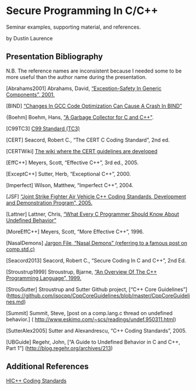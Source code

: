 Secure Programming In C/C++
===========================

Seminar examples, supporting material, and references.

by Dustin Laurence

Presentation Bibliography
------------

N.B. The reference names are inconsistent because I needed some to be
more useful than the author name during the presentation.

[Abrahams2001] Abrahams, David, [“Exception-Safety In Generic Components”, 2001.](http://www.boost.org/community/exception_safety.html)

[BIND] [“Changes In GCC Code Optimization Can Cause A Crash In BIND”](https://deepthought.isc.org/article/AA-01167/0/Operational-Notification-Changes-in-gcc-Code-Optimization-Can-Cause-a-Crash-in-BIND.html)

{Boehm] Boehm, Hans, ["A Garbage Collector for C and C++"](http://hboehm.info/gc/).

[C99TC3] [C99 Standard (TC3)](http://www.open-std.org/jtc1/sc22/wg14/www/docs/n1256.pdf)

[CERT] Seacord, Robert C., “The CERT C Coding Standard”, 2nd ed.

[CERTWiki] [The wiki where the CERT guidelines are developed](https://securecoding.cert.org/confluence/display/seccode/SEI+CERT+Coding+Standards)

[EffC++] Meyers, Scott, “Effective C++”, 3rd ed., 2005.

[ExceptC++] Sutter, Herb, “Exceptional C++”, 2000.

[Imperfect] Wilson, Matthew, “Imperfect C++”, 2004.

[JSF] [“Joint Strike Fighter Air Vehicle C++ Coding Standards, Development and Demonstration Program”, 2005.](http://stroustrup.com/JSF-AV-rules.pdf)

[Lattner] Lattner, Chris, [“What Every C Programmer Should Know About Undefined Behavior”](http://blog.llvm.org/2011/05/what-every-c-programmer-should-know.html)

[MoreEffC++] Meyers, Scott, “More Effective C++”, 1996.

[NasalDemons] [Jargon File, “Nasal Demons” (referring to a famous post on comp.std.c)](http://www.catb.org/jargon/html/N/nasal-demons.html)

[Seacord2013] Seacord, Robert C., “Secure Coding In C and C++”, 2nd Ed.

[Stroustrup1999] Stroustrup, Bjarne, [“An Overview Of The C++ Programming Language”, 1999.](http://www.stroustrup.com/crc.pdf)

[StrouSutter] Stroustrup and Sutter Github project, [“C++ Core Guidelines”]
(https://github.com/isocpp/CppCoreGuidelines/blob/master/CppCoreGuidelines.md)

[Summit] Summit, Steve, [post on a comp.lang.c thread on undefined behavior.]
( http://www.eskimo.com/~scs/readings/undef.950311.html)

[SutterAlex2005] Sutter and Alexandrescu, “C++ Coding Standards”, 2005.

[UBGuide] Regehr, John, [“A Guide to Undefined Behavior in C and C++, Part 1”]
(http://blog.regehr.org/archives/213)


Additional References
------------

[HIC++ Coding Standards](http://www.programmingresearch.com/content/literature/PRQA-HICPP.pdf)